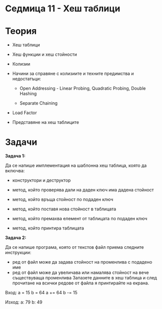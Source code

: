 # Седмица 11 - Хеш таблици

# Теория

- Хеш таблици

- Хеш функции и хеш стойности

- Колизии

- Начини за справяне с колизиите и техните предимства и недостатъци: 

  - Open Addressing - Linear Probing, Quadratic Probing, Double Hashing
  
  - Separate Chaining
  
- Load Factor  

- Представяне на хеш таблиците

# Задачи

**Задача 1:**

Да се напише имплементация на шаблонна хеш таблица, която да включва:

- конструктори и деструктор

- метод, който проверява дали на даден ключ има дадена стойност

- метод, който връща стойност по подаден ключ

- метод, който поставя нова стойност в таблицата

- метод, който премахва елемент от таблицата по подаден ключ

- метод, който принтира таблицата

**Задача 2:**

Да се напише програма, която от текстов файл приема следните инструкции:
- ред от файл може да задава стойност на променлива с подадено име
- ред от файл може да увеличава или намалява стойност на вече съществуваща променлива
Запазете данните в хеш таблица и след прочитане на всички редове от файла я принтирайте на екрана.

Вход:
a = 15
b = 64
a += 64
b -= 15

Изход:
a: 79
b: 49

